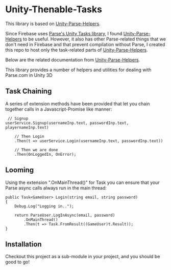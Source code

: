 Unity-Thenable-Tasks
===================

This library is based on [Unity-Parse-Helpers][1]. 

Since Firebase uses [Parse's Unity Tasks library](https://github.com/parse-community/Parse-SDK-dotNET/tree/master/Unity.Tasks), I found [Unity-Parse-Helpers][1] to be useful. However, it also has other Parse-related things that we don't need in Firebase and that prevent compilation without Parse, I created this repo to host only the task-related parts of [Unity-Parse-Helpers][1]. 

Below are the related documentation from [Unity-Parse-Helpers][1]. 

This library provides a number of helpers and utilities for dealing with Parse.com in Unity 3D

Task Chaining
--------------

A series of extension methods have been provided that let you chain together calls in a Javascript-Promise like manner:

```
 // Signup
userService.Signup(usernameInp.text, passwordInp.text, playernameInp.text)

	// Then Login
	.Then(t => userService.Login(usernameInp.text, passwordInp.text))

	// Then we are done
	.Then(OnLoggedIn, OnError);             
```

Looming
-------

Using the extension ".OnMainThread()" for Task you can ensure that your Parse async calls always run in the main thread:

```
public Task<GameUser> Login(string email, string password)
{
	Debug.Log("Logging in..");

	return ParseUser.LogInAsync(email, password)
		.OnMainThread()
		.Then(t => Task.FromResult((GameUser)t.Result));
}
```

Installation
------------

Checkout this project as a sub-module in your project, and you should be good to go!


[1]: https://github.com/mikecann/Unity-Parse-Helpers
